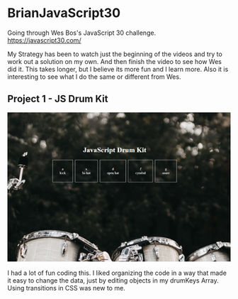 # BrianJavaScript30

Going through Wes Bos's JavaScript 30 challenge.
https://javascript30.com/

My Strategy has been to watch just the beginning of the videos and try to work out a solution on my own. And then finish the video to see how Wes did it.
This takes longer, but I believe its more fun and I learn more. Also it is interesting to see what I do the same or different from Wes.

## Project 1 - JS Drum Kit

![JS Drum Kit](screenshots/day1.png)

I had a lot of fun coding this. I liked organizing the code in a way that made it easy to change the data, just by editing objects in my drumKeys Array. Using transitions in CSS was new to me.
